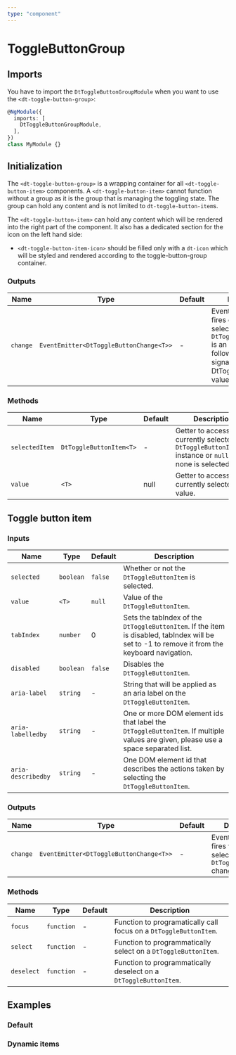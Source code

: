 ```yaml
---
type: "component"
---
```


# ToggleButtonGroup

## Imports

You have to import the `DtToggleButtonGroupModule` when you want to use the `<dt-toggle-button-group>`:

```typescript
@NgModule({
  imports: [
    DtToggleButtonGroupModule,
  ],
})
class MyModule {}
```

## Initialization

The `<dt-toggle-button-group>` is a wrapping container for all `<dt-toggle-button-item>` components. A `<dt-toggle-button-item>` cannot function without a group as it is the group that is managing the toggling state. The group can hold any content and is not limited to `dt-toggle-button-item`s.

The `<dt-toggle-button-item>` can hold any content which will be rendered into the right part of the component. It also has a dedicated section for the icon on the left hand side: 
* `<dt-toggle-button-item-icon>` should be filled only with a `dt-icon` which will be styled and rendered according to the toggle-button-group container.

### Outputs

| Name | Type | Default | Description |
| --- | --- | --- | --- |
| `change` | `EventEmitter<DtToggleButtonChange<T>>` | - | EventEmitter that fires every time the selection changes. `DtToggleButtonChange` is an interface for the following object signature: `{ source: DtToggleButtonItem<T>, value: T | null, isUserInput: boolean }`. |

### Methods

| Name | Type | Default | Description |
| --- | --- | --- | --- |
| `selectedItem` | `DtToggleButtonItem<T>` | - | Getter to access the currently selected `DtToggleButtonItem<T>` instance or `null` if none is selected. |
| `value` | `<T>` | null | Getter to access the currently selected value. |


## Toggle button item

### Inputs

| Name | Type | Default | Description |
| --- | --- | --- | --- |
| `selected` | `boolean` | `false` | Whether or not the `DtToggleButtonItem` is selected. 
| `value` | `<T>` | `null` | Value of the `DtToggleButtonItem`. |
| `tabIndex` | `number` | 0 | Sets the tabIndex of the `DtToggleButtonItem`. If the item is disabled, tabIndex will be set to -1 to remove it from the keyboard navigation. |
| `disabled` | `boolean` | `false` | Disables the `DtToggleButtonItem`. |
| `aria-label` | `string` | - | String that will be applied as an aria label on the `DtToggleButtonItem`. | 
| `aria-labelledby` | `string` | - | One or more DOM element ids that label the `DtToggleButtonItem`. If multiple values are given, please use a space separated list. |
| `aria-describedby` | `string` | - |  One DOM element id that describes the actions taken by selecting the `DtToggleButtonItem`. |

### Outputs

| Name | Type | Default | Description |
| --- | --- | --- | --- |
| `change` | `EventEmitter<DtToggleButtonChange<T>>` | - | EventEmitter that fires when the selection of the `DtToggleButtonItem` changes. |

### Methods

| Name | Type | Default | Description |
| --- | --- | --- | --- |
| `focus` | `function` | - | Function to programatically call focus on a `DtToggleButtonItem`. |
| `select` | `function` | - | Function to programmatically select on a `DtToggleButtonItem`. |
| `deselect` | `function` | - | Function to programmatically deselect on a `DtToggleButtonItem`. |


## Examples

### Default

<docs-source-example example="ToggleButtonGroupDefaultExample"></docs-source-example>

### Dynamic items

<docs-source-example example="ToggleButtonGroupDynamicItemsExample"></docs-source-example>
